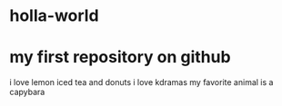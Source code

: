 # holla-world
#  my first repository on github
i love lemon iced tea and donuts
i love kdramas 
my favorite animal is a capybara
